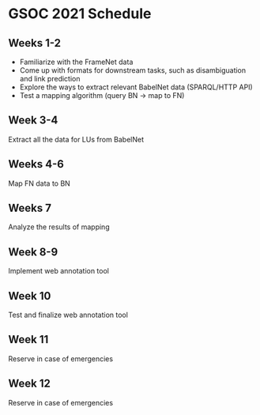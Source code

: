 # GSOC 2021 Schedule

## Weeks 1-2
- Familiarize with the FrameNet data
- Come up with formats for downstream tasks, such as disambiguation and link prediction
- Explore the ways to extract relevant BabelNet data (SPARQL/HTTP API)
- Test a mapping algorithm (query BN -> map to FN)  

## Week 3-4
Extract all the data for LUs from BabelNet

## Weeks 4-6
Map FN data to BN

## Weeks 7
Analyze the results of mapping

## Week 8-9
Implement web annotation tool

## Week 10
Test and finalize web annotation tool

## Week 11
Reserve in case of emergencies

## Week 12
Reserve in case of emergencies
